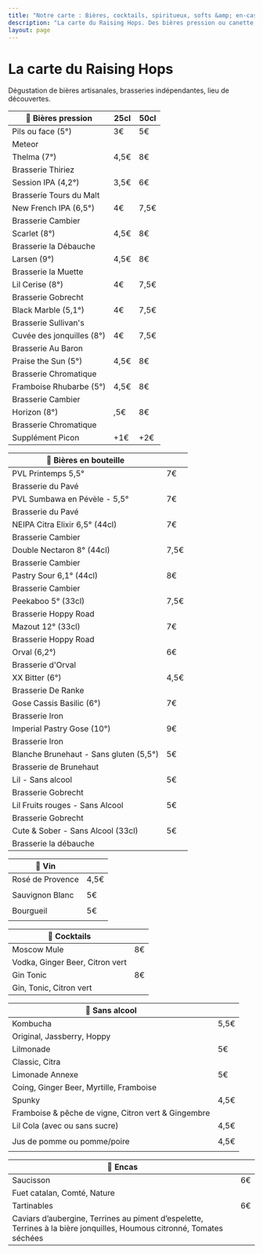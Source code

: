 ```yaml
---
title: "Notre carte : Bières, cocktails, spiritueux, softs &amp; en-cas"
description: "La carte du Raising Hops. Des bières pression ou canette, des cocktails, des softs et des encas."
layout: page
---
```


# La carte du Raising Hops
Dégustation de bières artisanales, brasseries indépendantes, lieu de découvertes.

|🍺 Bières pression|25cl|50cl|
|---|---|---|
|Pils ou face (5°) |3€|5€|
|Meteor|   |   |
|Thelma (7°)|4,5€|8€|
|Brasserie Thiriez   |   |
|Session IPA (4,2°)|3,5€|6€|
|Brasserie Tours du Malt   |   |
|New French IPA (6,5°)|4€|7,5€|
|Brasserie Cambier   |   |
|Scarlet (8°)|4,5€|8€|
|Brasserie la Débauche   |   |
|Larsen (9°)|4,5€|8€|
|Brasserie la Muette|   |
|Lil Cerise (8°)|4€|7,5€|
|Brasserie Gobrecht|   |
|Black Marble (5,1°)|4€|7,5€|
|Brasserie Sullivan's   |   |
|Cuvée des jonquilles (8°)|4€|7,5€|
|Brasserie Au Baron   |   |
|Praise the Sun (5°)|4,5€|8€|
|Brasserie Chromatique   |   |
|Framboise Rhubarbe (5°)|4,5€|8€|
|Brasserie Cambier|   |
|Horizon (8°)|,5€|8€|
|Brasserie Chromatique   |   |
|Supplément Picon|+1€|+2€|

|🍻 Bières en bouteille||
|---|---|
|PVL Printemps 5,5°|7€|
|Brasserie du Pavé||
|PVL Sumbawa en Pévèle - 5,5°|7€|
|Brasserie du Pavé||
|NEIPA Citra Elixir 6,5° (44cl)|7€|
|Brasserie Cambier||
|Double Nectaron 8° (44cl)|7,5€|
|Brasserie Cambier||
|Pastry Sour 6,1° (44cl)|8€|
|Brasserie Cambier||
|Peekaboo 5° (33cl)|7,5€|
|Brasserie Hoppy Road||
|Mazout 12° (33cl)|7€|
|Brasserie Hoppy Road||
|Orval (6,2°)|6€|
|Brasserie d'Orval||
|XX Bitter (6°)|4,5€|
|Brasserie De Ranke||
|Gose Cassis Basilic (6°)|7€|
|Brasserie Iron||
|Imperial Pastry Gose (10°)|9€|
|Brasserie Iron||
|Blanche Brunehaut - Sans gluten (5,5°)|5€|
|Brasserie de Brunehaut||
|Lil - Sans alcool|5€|
|Brasserie Gobrecht||
|Lil Fruits rouges - Sans Alcool|5€|
|Brasserie Gobrecht||
|Cute & Sober - Sans Alcool (33cl)|5€|
|Brasserie la débauche||

|🍷 Vin||
|---|---|
|Rosé de Provence|4,5€|
|||
|Sauvignon Blanc|5€|
|||
|Bourgueil|5€|
|||

|🍹 Cocktails||
|---|---|
|Moscow Mule|8€|
|Vodka, Ginger Beer, Citron vert||
|Gin Tonic|8€|
|Gin, Tonic, Citron vert||


|🧃 Sans alcool|    |
|---|---|
|Kombucha|5,5€|
|Original, Jassberry, Hoppy||
|Lilmonade|5€|
|Classic, Citra||
|Limonade Annexe|5€|
|Coing, Ginger Beer, Myrtille, Framboise||
|Spunky|4,5€|
|Framboise & pêche de vigne, Citron vert & Gingembre||
|Lil Cola (avec ou sans sucre)|4,5€|
|||
|Jus de pomme ou pomme/poire|4,5€|
|||


|🥑 Encas|    |
|---|---|
|Saucisson|6€|
|Fuet catalan, Comté, Nature||
|Tartinables|6€|
|Caviars d’aubergine, Terrines au piment d’espelette, Terrines à la bière jonquilles, Houmous citronné, Tomates séchées||